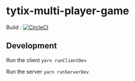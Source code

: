 # tytix-multi-player-game

Build : [![CircleCI](https://circleci.com/gh/TytiX006/tytix-multi-player-game/tree/develop.svg?style=svg)](https://circleci.com/gh/TytiX006/tytix-multi-player-game/tree/develop)

## Development

Run the client
``yarn runClientDev``

Run the server
``yarn runServerDev``